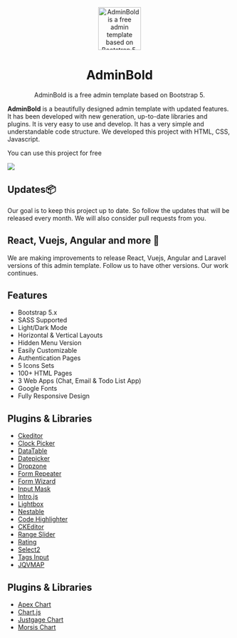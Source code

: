 <p align="center">
  <img src="https://adminbold.com/logo.svg" alt="AdminBold is a free admin template based on Bootstrap 5." width="96">
</p>

<h1 align="center">AdminBold</h1>

<p align="center">
  AdminBold is a free admin template based on Bootstrap 5.
</p>

**AdminBold** is a beautifully designed admin template with updated features. It has been developed with new generation, up-to-date libraries and plugins. It is very easy to use and develop. It has a very simple and understandable code structure. We developed this project with HTML, CSS, Javascript.

You can use this project for free

![](https://adminbold.com/images/adminbold-demo.png)

## Updates📦

Our goal is to keep this project up to date. So follow the updates that will be released every month. We will also consider pull requests from you.

## React, Vuejs, Angular and more 🎉

We are making improvements to release React, Vuejs, Angular and Laravel versions of this admin template. Follow us to have other versions. Our work continues.

## Features

- Bootstrap 5.x
- SASS Supported
- Light/Dark Mode
- Horizontal & Vertical Layouts
- Hidden Menu Version
- Easily Customizable
- Authentication Pages
- 5 Icons Sets
- 100+ HTML Pages
- 3 Web Apps (Chat, Email & Todo List App)
- Google Fonts
- Fully Responsive Design

## Plugins & Libraries

- [Ckeditor](https://adminbold.com/bootstrap-docs/ckeditor)
- [Clock Picker](https://adminbold.com/bootstrap-docs/clockpicker)
- [DataTable](https://adminbold.com/bootstrap-docs/datatable)
- [Datepicker](https://adminbold.com/bootstrap-docs/datepicker)
- [Dropzone](https://adminbold.com/bootstrap-docs/file-upload)
- [Form Repeater](https://adminbold.com/bootstrap-docs/form-repeater)
- [Form Wizard](https://adminbold.com/bootstrap-docs/form-wizard)
- [Input Mask](https://adminbold.com/bootstrap-docs/input-mask)
- [Intro.js](https://adminbold.com/bootstrap-docs/introjs)
- [Lightbox](https://adminbold.com/bootstrap-docs/lightbox)
- [Nestable](https://adminbold.com/bootstrap-docs/nestable)
- [Code Highlighter](https://adminbold.com/bootstrap-docs/code-highlighter)
- [CKEditor](https://adminbold.com/bootstrap-docs/ckeditor)
- [Range Slider](https://adminbold.com/bootstrap-docs/range-slider)
- [Rating](https://adminbold.com/bootstrap-docs/rating)
- [Select2](https://adminbold.com/bootstrap-docs/select2)
- [Tags Input](https://adminbold.com/bootstrap-docs/tags-input)
- [JQVMAP](https://adminbold.com/bootstrap-docs/vector-map)

## Plugins & Libraries
- [Apex Chart](https://adminbold.com/bootstrap-docs/apexchart)
- [Chart.js](https://adminbold.com/bootstrap-docs/chartjs)
- [Justgage Chart](https://adminbold.com/bootstrap-docs/justgage)
- [Morsis Chart](https://adminbold.com/bootstrap-docs/morsis)

